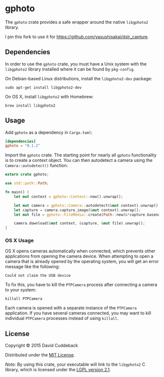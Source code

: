 # gphoto

The `gphoto` crate provides a safe wrapper around the native `libgphoto2` library.

I pin this fork to use it for https://github.com/yasushisakai/dslr_capture.

## Dependencies
In order to use the `gphoto` crate, you must have a Unix system with the `libgphoto2` library
installed where it can be found by `pkg-config`.

On Debian-based Linux distributions, install the `libgphoto2-dev` package:

```
sudo apt-get install libgphoto2-dev
```

On OS X, install `libgphoto2` with Homebrew:

```
brew install libgphoto2
```

## Usage
Add `gphoto` as a dependency in `Cargo.toml`:

```toml
[dependencies]
gphoto = "0.1.2"
```

Import the `gphoto` crate. The starting point for nearly all `gphoto` functionality is to create a
context object. You can then autodetect a camera using the `Camera::autodetect()` function:

```rust
extern crate gphoto;

use std::path::Path;

fn main() {
    let mut context = gphoto::Context::new().unwrap();

    let mut camera = gphoto::Camera::autodetect(&mut context).unwrap();
    let capture = camera.capture_image(&mut context).unwrap();
    let mut file = gphoto::FileMedia::create(Path::new(&*capture.basename())).unwrap();

    camera.download(&mut context, &capture, &mut file).unwrap();
}
```

### OS X Usage
OS X opens cameras automatically when connected, which prevents other applications from opening the
camera device. When attempting to open a camera that is already opened by the operating system, you
will get an error message like the following:

```
Could not claim the USB device
```

To fix this, you have to kill the `PTPCamera` process after connecting a camera to your system:

```
killall PTPCamera
```

Each camera is opened with a separate instance of the `PTPCamera` application. If you have several
cameras connected, you may want to kill individual `PTPCamera` processes instead of using `killall`.

## License
Copyright © 2015 David Cuddeback

Distributed under the [MIT License](LICENSE).

*Note:* By using this crate, your executable will link to the `libgphoto2` C library, which is
licensed under the [LGPL version 2.1](https://github.com/gphoto/libgphoto2/blob/master/COPYING).
